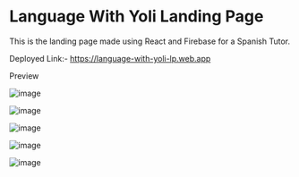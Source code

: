 # Language With Yoli Landing Page

This is the landing page made using React and Firebase for a Spanish Tutor.

Deployed Link:- https://language-with-yoli-lp.web.app

Preview 

![image](https://github.com/KILLERTIAN/language-with-yoli-landing-page/assets/77867638/2fe1d241-7ba4-46b8-9729-fa451e0f6cc2)

![image](https://github.com/KILLERTIAN/language-with-yoli-landing-page/assets/77867638/83a558f4-0953-4bd4-b3ae-109b81d2fbe4)

![image](https://github.com/KILLERTIAN/language-with-yoli-landing-page/assets/77867638/f2a260f4-99d7-4e23-b6fb-c721fe9b6725)

![image](https://github.com/KILLERTIAN/language-with-yoli-landing-page/assets/77867638/8371fb40-45e7-4bbb-b8cf-073a7e6986ba)

![image](https://github.com/KILLERTIAN/language-with-yoli-landing-page/assets/77867638/f584bce8-c0ad-44bd-a3ba-673779b9ecfd)
